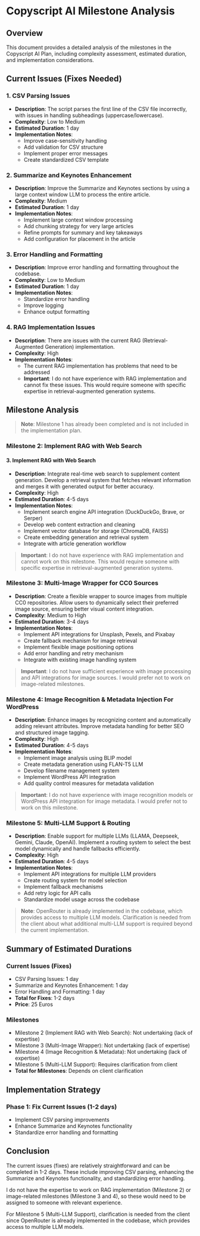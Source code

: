 # Copyscript AI Milestone Analysis

## Overview
This document provides a detailed analysis of the milestones in the Copyscript AI Plan, including complexity assessment, estimated duration, and implementation considerations.

## Current Issues (Fixes Needed)

### 1. CSV Parsing Issues
- **Description**: The script parses the first line of the CSV file incorrectly, with issues in handling subheadings (uppercase/lowercase).
- **Complexity**: Low to Medium
- **Estimated Duration**: 1 day
- **Implementation Notes**:
  - Improve case-sensitivity handling
  - Add validation for CSV structure
  - Implement proper error messages
  - Create standardized CSV template

### 2. Summarize and Keynotes Enhancement
- **Description**: Improve the Summarize and Keynotes sections by using a large context window LLM to process the entire article.
- **Complexity**: Medium
- **Estimated Duration**: 1 day
- **Implementation Notes**:
  - Implement large context window processing
  - Add chunking strategy for very large articles
  - Refine prompts for summary and key takeaways
  - Add configuration for placement in the article

### 3. Error Handling and Formatting
- **Description**: Improve error handling and formatting throughout the codebase.
- **Complexity**: Low to Medium
- **Estimated Duration**: 1 day
- **Implementation Notes**:
  - Standardize error handling
  - Improve logging
  - Enhance output formatting

### 4. RAG Implementation Issues
- **Description**: There are issues with the current RAG (Retrieval-Augmented Generation) implementation.
- **Complexity**: High
- **Implementation Notes**:
  - The current RAG implementation has problems that need to be addressed
  - **Important**: I do not have experience with RAG implementation and cannot fix these issues. This would require someone with specific expertise in retrieval-augmented generation systems.

## Milestone Analysis

> **Note**: Milestone 1 has already been completed and is not included in the implementation plan.

### Milestone 2: Implement RAG with Web Search

#### 3. Implement RAG with Web Search
- **Description**: Integrate real-time web search to supplement content generation. Develop a retrieval system that fetches relevant information and merges it with generated output for better accuracy.
- **Complexity**: High
- **Estimated Duration**: 4-5 days
- **Implementation Notes**:
  - Implement search engine API integration (DuckDuckGo, Brave, or Serper)
  - Develop web content extraction and cleaning
  - Implement vector database for storage (ChromaDB, FAISS)
  - Create embedding generation and retrieval system
  - Integrate with article generation workflow

> **Important**: I do not have experience with RAG implementation and cannot work on this milestone. This would require someone with specific expertise in retrieval-augmented generation systems.

### Milestone 3: Multi-Image Wrapper for CC0 Sources

- **Description**: Create a flexible wrapper to source images from multiple CC0 repositories. Allow users to dynamically select their preferred image source, ensuring better visual content integration.
- **Complexity**: Medium to High
- **Estimated Duration**: 3-4 days
- **Implementation Notes**:
  - Implement API integrations for Unsplash, Pexels, and Pixabay
  - Create fallback mechanism for image retrieval
  - Implement flexible image positioning options
  - Add error handling and retry mechanism
  - Integrate with existing image handling system

> **Important**: I do not have sufficient experience with image processing and API integrations for image sources. I would prefer not to work on image-related milestones.

### Milestone 4: Image Recognition & Metadata Injection For WordPress

- **Description**: Enhance images by recognizing content and automatically adding relevant attributes. Improve metadata handling for better SEO and structured image tagging.
- **Complexity**: High
- **Estimated Duration**: 4-5 days
- **Implementation Notes**:
  - Implement image analysis using BLIP model
  - Create metadata generation using FLAN-T5 LLM
  - Develop filename management system
  - Implement WordPress API integration
  - Add quality control measures for metadata validation

> **Important**: I do not have experience with image recognition models or WordPress API integration for image metadata. I would prefer not to work on this milestone.

### Milestone 5: Multi-LLM Support & Routing

- **Description**: Enable support for multiple LLMs (LLAMA, Deepseek, Gemini, Claude, OpenAI). Implement a routing system to select the best model dynamically and handle fallbacks efficiently.
- **Complexity**: High
- **Estimated Duration**: 4-5 days
- **Implementation Notes**:
  - Implement API integrations for multiple LLM providers
  - Create routing system for model selection
  - Implement fallback mechanisms
  - Add retry logic for API calls
  - Standardize model usage across the codebase

> **Note**: OpenRouter is already implemented in the codebase, which provides access to multiple LLM models. Clarification is needed from the client about what additional multi-LLM support is required beyond the current implementation.

## Summary of Estimated Durations

### Current Issues (Fixes)
- CSV Parsing Issues: 1 day
- Summarize and Keynotes Enhancement: 1 day
- Error Handling and Formatting: 1 day
- **Total for Fixes**: 1-2 days
- **Price**: 25 Euros

### Milestones
- Milestone 2 (Implement RAG with Web Search): Not undertaking (lack of expertise)
- Milestone 3 (Multi-Image Wrapper): Not undertaking (lack of expertise)
- Milestone 4 (Image Recognition & Metadata): Not undertaking (lack of expertise)
- Milestone 5 (Multi-LLM Support): Requires clarification from client
- **Total for Milestones**: Depends on client clarification

## Implementation Strategy

### Phase 1: Fix Current Issues (1-2 days)
- Implement CSV parsing improvements
- Enhance Summarize and Keynotes functionality
- Standardize error handling and formatting

## Conclusion

The current issues (fixes) are relatively straightforward and can be completed in 1-2 days. These include improving CSV parsing, enhancing the Summarize and Keynotes functionality, and standardizing error handling.

I do not have the expertise to work on RAG implementation (Milestone 2) or image-related milestones (Milestone 3 and 4), so these would need to be assigned to someone with relevant experience.

For Milestone 5 (Multi-LLM Support), clarification is needed from the client since OpenRouter is already implemented in the codebase, which provides access to multiple LLM models.
